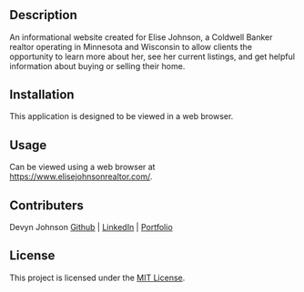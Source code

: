# <Real-Estate-Website>

## Description

An informational website created for Elise Johnson, a Coldwell Banker realtor operating in Minnesota and Wisconsin to allow clients the opportunity to learn more about her, see her current listings, and get helpful information about buying or selling their home.

## Installation

This application is designed to be viewed in a web browser.

## Usage

Can be viewed using a web browser at <a href="https://www.elisejohnsonrealtor.com/">https://www.elisejohnsonrealtor.com/</a>.

## Contributers
<p>Devyn Johnson <a href="https://github.com/DevynJohnson">Github</a> | <a href="www.linkedin.com/in/devyn-johnson-a5259213b">LinkedIn</a> | <a href="https://devynjohnsonportfolio.netlify.app/">Portfolio</a></p>

## License

This project is licensed under the [MIT License](https://opensource.org/licenses/MIT).
